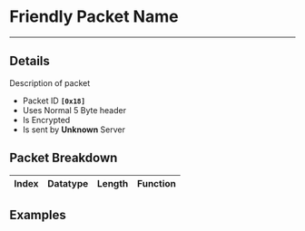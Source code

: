# Friendly Packet Name #

---


## Details ##

Description of packet
  * Packet ID **`[0x18]`**
  * Uses Normal 5 Byte header
  * Is Encrypted
  * Is sent by **Unknown** Server

## Packet Breakdown ##
| Index | Datatype | Length | Function |
|:------|:---------|:-------|:---------|

## Examples ##
